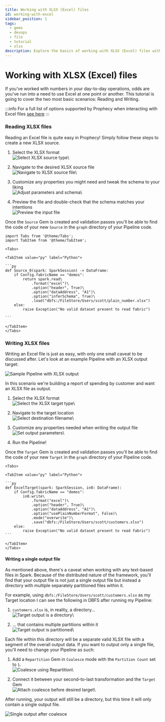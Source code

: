 ```yaml
---
title: Working with XLSX (Excel) files
id: working-with-excel
sidebar_position: 1
tags:
  - gems
  - devops
  - file
  - tutorial
  - xlsx
description: Explore the basics of working with XLSX (Excel) files with Prophecy
---
```


# Working with XLSX (Excel) files

If you've worked with numbers in your day-to-day operations, odds are you've run into a need to use Excel at one point or another. This tutorial is going to cover the two most basic scenarios: Reading and Writing.

:::info For a full list of options supported by Prophecy when interacting with Excel files [see here](../../../low-code-spark/gems/source-target/file/xlsx.md) :::

### Reading XLSX files

Reading an Excel file is quite easy in Prophecy! Simply follow these steps to create a new XLSX source.

1. Select the XLSX format\
   ![Select XLSX source type](img/xlsx\_src\_1.png)\

2. Navigate to the desired XLSX source file\
   ![Navigate to XLSX source file](img/xlsx\_src\_2.png)\

3. Customize any properties you might need and tweak the schema to your liking\
   ![Adjust parameters and schema](img/xlsx\_src\_3.png)\

4. Preview the file and double-check that the schema matches your intentions\
   ![Preview the input file](img/xlsx\_src\_4.png)

Once the `Source` Gem is created and validation passes you'll be able to find the code of your new `Source` in the `graph` directory of your Pipeline code.

````mdx-code-block
import Tabs from '@theme/Tabs';
import TabItem from '@theme/TabItem';

<Tabs>

<TabItem value="py" label="Python">

```py
def Source_0(spark: SparkSession) -> DataFrame:
    if Config.fabricName == "demos":
        return spark.read\
            .format("excel")\
            .option("header", True)\
            .option("dataAddress", "A1")\
            .option("inferSchema", True)\
            .load("dbfs:/FileStore/Users/scott/plain_number.xlsx")
    else:
        raise Exception("No valid dataset present to read fabric")

```

</TabItem>
</Tabs>
````

### Writing XLSX files

Writing an Excel file is just as easy, with only one small caveat to be discussed after. Let's look at an example Pipeline with an XLSX output target:

![Sample Pipeline with XLSX output](img/xlsx\_tgt\_0.png)

In this scenario we're building a report of spending by customer and want an XLSX file as output.

1. Select the XLSX format\
   ![Select the XLSX target type](img/xlsx\_tgt\_1.png)\

2. Navigate to the target location\
   ![Select destination filename](img/xlsx\_tgt\_2.png)\

3. Customize any properties needed when writing the output file\
   ![Set output parameters](img/xlsx\_tgt\_3.png)\

4. Run the Pipeline!

Once the `Target` Gem is created and validation passes you'll be able to find the code of your new `Target` in the `graph` directory of your Pipeline code.

````mdx-code-block
<Tabs>

<TabItem value="py" label="Python">

```py
def ExcelTarget(spark: SparkSession, in0: DataFrame):
    if Config.fabricName == "demos":
        in0.write\
            .format("excel")\
            .option("header", True)\
            .option("dataAddress", "A1")\
            .option("usePlainNumberFormat", False)\
            .mode("overwrite")\
            .save("dbfs:/FileStore/Users/scott/customers.xlsx")
    else:
        raise Exception("No valid dataset present to read fabric")
```

</TabItem>
</Tabs>
````

#### Writing a single output file

As mentioned above, there's a caveat when working with any text-based files in Spark. Because of the distributed nature of the framework, you'll find that your output file is not just a single output file but instead a directory with multiple separately partitioned files within it.

For example, using `dbfs:/FileStore/Users/scott/customers.xlsx` as my Target location I can see the following in DBFS after running my Pipeline:

1. `customers.xlsx` is, in reality, a directory...\
   ![Target output is a directory](img/xlsx\_tgt\_4.png)\

2. ... that contains multiple partitions within it\
   ![Target output is partitioned](img/xlsx\_tgt\_5.png)\


Each file within this directory will be a separate valid XLSX file with a segment of the overall output data. If you want to output only a single file, you'll need to change your Pipeline as such:

1. Add a `Repartition` Gem in `Coalesce` mode with the `Partition Count` set to `1`.\
   ![Coalesce using Repartition](img/xlsx\_tgt\_5.5.png)\

2. Connect it between your second-to-last transformation and the `Target` Gem\
   ![Attach coalesce before desired target](img/xlsx\_tgt\_6.png)\


After running, your output will still be a directory, but this time it will only contain a single output file.

![Single output after coalesce](img/xlsx\_tgt\_7.png)
